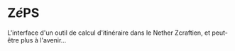 # Z*é*PS

L'interface d'un outil de calcul d'itinéraire dans le Nether Zcraftien, et peut-être plus à l'avenir...
